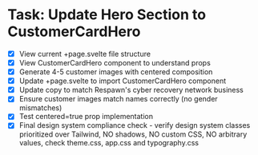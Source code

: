 # Task: Update Hero Section to CustomerCardHero

- [x] View current +page.svelte file structure
- [x] View CustomerCardHero component to understand props
- [x] Generate 4-5 customer images with centered composition
- [x] Update +page.svelte to import CustomerCardHero component
- [x] Update copy to match Respawn's cyber recovery network business
- [x] Ensure customer images match names correctly (no gender mismatches)
- [x] Test centered=true prop implementation
- [x] Final design system compliance check - verify design system classes prioritized over Tailwind, NO shadows, NO custom CSS, NO arbitrary values, check theme.css, app.css and typography.css